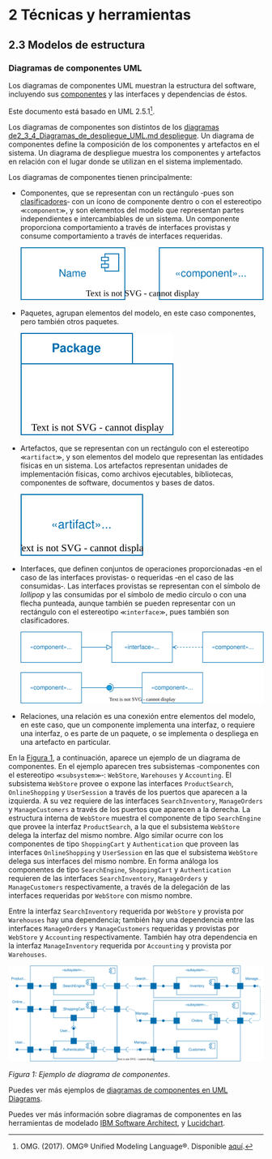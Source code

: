 # 2 Técnicas y herramientas

## 2.3 Modelos de estructura

### Diagramas de componentes UML

Los diagramas de componentes UML muestran la estructura del software, incluyendo
sus [componentes](/4_Conceptos/4_Componente.md) y las interfaces y dependencias
de éstos.

Este documento está basado en UML 2.5.1[^1].

[^1]: OMG. (2017). OMG® Unified Modeling Language®. Disponible
    [aquí](https://www.omg.org/spec/UML/2.5.1/PDF).

Los diagramas de componentes son distintos de los [diagramas de2_3_4_Diagramas_de_despliegue_UML.md
despliegue](./2_3_4_Diagramas_de_despliegue_UML.md). Un diagrama de componentes
define la composición de los componentes y artefactos en el sistema. Un diagrama
de despliegue muestra los componentes y artefactos en relación con el lugar
donde se utilizan en el sistema implementado.

Los diagramas de componentes tienen principalmente:

* Componentes, que se representan con un rectángulo ‑pues son
  [clasificadores](/4_Conceptos/4_Clasificador.md)‑ con un ícono de componente
  dentro o con el estereotipo `≪component≫`, y son elementos del modelo que
  representan partes independientes e intercambiables de un sistema. Un
  componente proporciona comportamiento a través de interfaces provistas y
  consume comportamiento a través de interfaces requeridas.

  ![Componente](/diagrams/Component_Diagram_Component.svg)

* Paquetes, agrupan elementos del modelo, en este caso componentes, pero también
  otros paquetes.

  ![Paquete](/diagrams/Component_Diagram_Package.svg)

* Artefactos, que se representan con un rectángulo con el estereotipo
  `≪artifact≫`, y son elementos del modelo que representan las entidades físicas
  en un sistema. Los artefactos representan unidades de implementación físicas,
  como archivos ejecutables, bibliotecas, componentes de software, documentos y
  bases de datos.

  ![Artefacto](/diagrams/Component_Diagram_Artifact.svg)

* Interfaces, que definen conjuntos de operaciones proporcionadas ‑en el caso de
  las interfaces provistas‑ o requeridas ‑en el caso de las consumidas‑. Las
  interfaces provistas se representan con el símbolo de *lollipop* y las
  consumidas por el símbolo de medio círculo o con una flecha punteada, aunque
  también se pueden representar con un rectángulo con el estereotipo
  `≪interface≫`, pues también son clasificadores.

  ![Interfaz](/diagrams/Component_Diagram_Interfaces.svg)

* Relaciones, una relación es una conexión entre elementos del modelo, en este
  caso, que un componente implementa una interfaz, o requiere una interfaz, o es
  parte de un paquete, o se implementa o despliega en una artefacto en
  particular.

<!-- TODO: Agregar diagrama de ejemplo -->

En la [Figura 1](#figura-1), a continuación, aparece un ejemplo de un diagrama
de componentes. En el ejemplo aparecen tres subsistemas ‑componentes con el
estereotipo `≪subsystem≫`‑: `WebStore`, `Warehouses` y `Accounting`. El
subsistema `WebStore` provee o expone las interfaces `ProductSearch`,
`OnlineShopping` y `UserSession` a través de los puertos que aparecen a la
izquierda. A su vez requiere de las interfaces `SearchInventory`, `ManageOrders`
y `ManageCustomers` a través de los puertos que aparecen a la derecha. La
estructura interna de `WebStore` muestra el componente de tipo `SearchEngine`
que provee la interfaz `ProductSearch`, a la que el subsistema `WebStore` delega
la interfaz del mismo nombre. Algo similar ocurre con los componentes de tipo
`ShoppingCart` y `Authentication` que proveen las interfaces `OnlineShopping` y
`UserSession` en las que el subsistema `WebStore` delega sus interfaces del
mismo nombre. En forma análoga los componentes de tipo `SearchEngine`,
`ShoppingCart` y `Authentication` requieren de las interfaces `SearchInventory`,
`ManageOrders` y `ManageCustomers` respectivamente, a través de la delegación de
las interfaces requeridas por `WebStore` con mismo nombre.

Entre la interfaz `SearchInventory` requerida por `WebStore` y provista por
`Warehouses` hay una dependencia; también hay una dependencia entre las
interfaces `ManageOrders` y `ManageCustomers` requeridas y provistas por
`WebStore` y `Accounting` respectivamente. También hay otra dependencia en la
interfaz `ManageInventory` requerida por `Accounting` y provista por
`Warehouses`.

<a id="figura-1"/>

![Ejemplo de diagrama de componentes](/diagrams/Component_Diagram_Example.svg)

*Figura 1: Ejemplo de diagrama de componentes*.

Puedes ver más ejemplos de [diagramas de componentes en UML
Diagrams](https://www.uml-diagrams.org/component-diagrams.html).

Puedes ver más información sobre diagramas de componentes en las herramientas de
modelado [IBM Software
Architect](https://www.ibm.com/docs/en/rational-soft-arch/9.7.0?topic=diagrams-creating-component),
y [Lucidchart](https://www.lucidchart.com/pages/uml-component-diagram).
